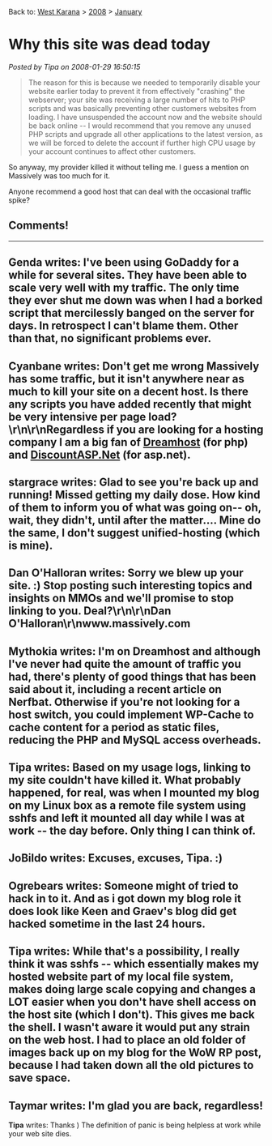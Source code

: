 Back to: [West Karana](/posts/westkarana.md) > [2008](/posts/2008/westkarana.md) > [January](./westkarana.md)
# Why this site was dead today

*Posted by Tipa on 2008-01-29 16:50:15*


> The reason for this is because we needed to temporarily disable your website earlier today to prevent it from effectively "crashing" the webserver; your site was receiving a large number of hits to PHP scripts and was basically preventing other customers websites from loading. I have unsuspended the account now and the website should be back online -- I would recommend that you remove any unused PHP scripts and upgrade all other applications to the latest version, as we will be forced to delete the account if further high CPU usage by your account continues to affect other customers.




So anyway, my provider killed it without telling me. I guess a mention on Massively was too much for it.

Anyone recommend a good host that can deal with the occasional traffic spike?

## Comments!
---
**Genda** writes: I've been using GoDaddy for a while for several sites.  They have been able to scale very well with my traffic.  The only time they ever shut me down was when I had a borked script that mercilessly banged on the server for days.  In retrospect I can't blame them.  Other than that, no significant problems ever.
---
**Cyanbane** writes: Don't get me wrong Massively has some traffic, but it isn't anywhere near as much to kill your site on a decent host.  Is there any scripts you have added recently that might be very intensive per page load?\r\n\r\nRegardless if you are looking for a hosting company I am a big fan of <a href="http://www.dreamhost.com/r.cgi?102134" rel="nofollow">Dreamhost</a> (for php) and <a href="http://www.discountasp.net/index.aspx?refcode=DFEFJW" rel="nofollow">DiscountASP.Net</a> (for asp.net).
---
**stargrace** writes: Glad to see you're back up and running! Missed getting my daily dose. How kind of them to inform you of what was going on-- oh, wait, they didn't, until after the matter.... Mine do the same, I don't suggest unified-hosting (which is mine).
---
**Dan O'Halloran** writes: Sorry we blew up your site. :) Stop posting such interesting topics and insights on MMOs and we'll promise to stop linking to you. Deal?\r\n\r\nDan O'Halloran\r\nwww.massively.com
---
**Mythokia** writes: I'm on Dreamhost and although I've never had quite the amount of traffic you had, there's plenty of good things that has been said about it, including a recent article on Nerfbat. Otherwise if you're not looking for a host switch, you could implement WP-Cache to cache content for a period as static files, reducing the PHP and MySQL access overheads.
---
**Tipa** writes: Based on my usage logs, linking to my site couldn't have killed it. What probably happened, for real, was when I mounted my blog on my Linux box as a remote file system using sshfs and left it mounted all day while I was at work -- the day before. Only thing I can think of.
---
**JoBildo** writes: Excuses, excuses, Tipa.  :)
---
**Ogrebears** writes: Someone might of tried to hack in to it. And as i got down my blog role it does look like Keen and Graev's blog did get hacked sometime in the last 24 hours.
---
**Tipa** writes: While that's a possibility, I really think it was sshfs -- which essentially makes my hosted website part of my local file system, makes doing large scale copying and changes a LOT easier when you don't have shell access on the host site (which I don't). This gives me back the shell. I wasn't aware it would put any strain on the web host. I had to place an old folder of images back up on my blog for the WoW RP post, because I had taken down all the old pictures to save space.
---
**Taymar** writes: I'm glad you are back, regardless!
---
**Tipa** writes: Thanks ) The definition of panic is being helpless at work while your web site dies.
